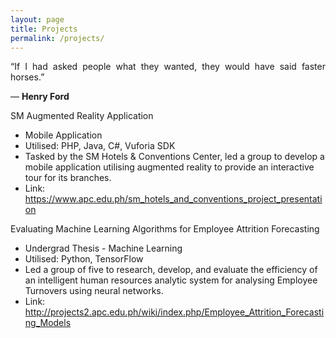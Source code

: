 ```yaml
---
layout: page
title: Projects
permalink: /projects/
---
```

<div class="container">
<p align="justify"> “If I had asked people what they wanted, they would have said faster horses.”</p>
    <p class="lead"> — <strong class="author-name" itemprop="name">Henry Ford</strong></p>
</div>

<p>SM Augmented Reality Application<p/>
<ul>
<li>Mobile Application</li>
<li>Utilised: PHP, Java, C#, Vuforia SDK</li>
<li>Tasked by the SM Hotels & Conventions Center, led a group to develop a mobile application utilising augmented reality to provide an interactive tour for its branches.</li>
<li>Link: <a href="https://www.apc.edu.ph/sm_hotels_and_conventions_project_presentation">https://www.apc.edu.ph/sm_hotels_and_conventions_project_presentation</a></li>
</ul>

<p>Evaluating Machine Learning Algorithms for Employee Attrition Forecasting<p/>
<ul>
<li>Undergrad Thesis - Machine Learning</li>
<li>Utilised: Python, TensorFlow</li>
<li>Led a group of five to research, develop, and evaluate the efficiency of an intelligent
human resources analytic system for analysing Employee Turnovers using neural
networks.</li>
<li>Link: <a href="http://projects2.apc.edu.ph/wiki/index.php/Employee_Attrition_Forecasting_Models">http://projects2.apc.edu.ph/wiki/index.php/Employee_Attrition_Forecasting_Models</a></li>
</ul>
